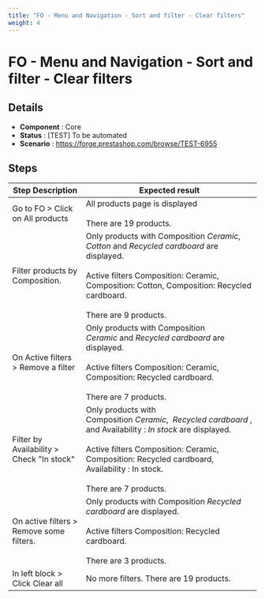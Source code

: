```yaml
---
title: "FO - Menu and Navigation - Sort and filter - Clear filters"
weight: 4
---
```


# FO - Menu and Navigation - Sort and filter - Clear filters
## Details
* **Component** : Core
* **Status** : [TEST] To be automated
* **Scenario** : https://forge.prestashop.com/browse/TEST-6955

## Steps
| Step Description | Expected result |
| ----- | ----- |
| Go to FO > Click on All products | All products page is displayed<br><br>There are 19 products. |
| Filter products by Composition. | Only products with Composition *Ceramic*,  *Cotton* and *Recycled cardboard* are displayed.<br><br>Active filters Composition: Ceramic, Composition: Cotton, Composition: Recycled cardboard.<br><br>There are 9 products. |
| On Active filters > Remove a filter | Only products with Composition *Ceramic* and *Recycled cardboard* are displayed.<br><br>Active filters Composition: Ceramic, Composition: Recycled cardboard.<br><br>There are 7 products. |
| Filter by Availability > Check "In stock" | Only products with Composition *Ceramic*,  *Recycled cardboard* , and Availability : *In stock* are displayed.<br><br>Active filters Composition: Ceramic, Composition: Recycled cardboard, Availability : In stock.<br><br>There are 7 products. |
| On active filters > Remove some filters. | Only products with Composition *Recycled cardboard* are displayed.<br><br>Active filters Composition: Recycled cardboard.<br><br>There are 3 products. |
| In left block > Click Clear all | No more filters. There are 19 products. |
